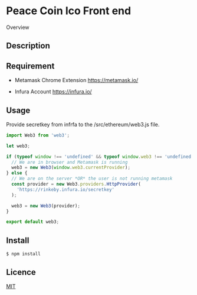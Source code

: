 # Peace Coin Ico Front end

Overview

## Description

## Requirement

* Metamask Chrome Extension
  https://metamask.io/

* Infura Account
  https://infura.io/

## Usage

Provide secretkey from infrfa to the /src/ethereum/web3.js file.

```js
import Web3 from 'web3';

let web3;

if (typeof window !== 'undefined' && typeof window.web3 !== 'undefined') {
  // We are in browser and Metamask is running
  web3 = new Web3(window.web3.currentProvider);
} else {
  // We are on the server *OR* the user is not running metamask
  const provider = new Web3.providers.HttpProvider(
    'https://rinkeby.infura.io/secretkey'
  );

  web3 = new Web3(provider);
}

export default web3;
```

## Install

```
$ npm install
```

## Licence

[MIT](https://github.com/tcnksm/tool/blob/master/LICENCE)

